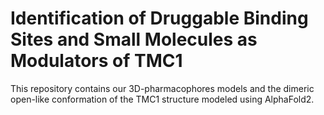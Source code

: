 # Identification of Druggable Binding Sites and Small Molecules as Modulators of TMC1

This repository contains our 3D-pharmacophores models and the dimeric open-like conformation of the
TMC1 structure modeled using AlphaFold2.

